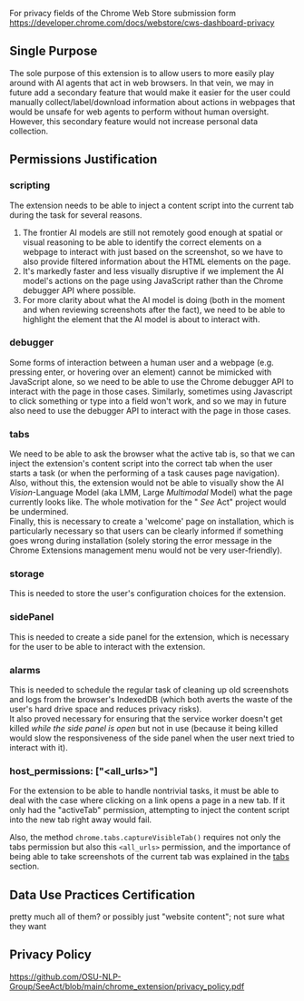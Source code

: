 For privacy fields of the Chrome Web Store submission form
https://developer.chrome.com/docs/webstore/cws-dashboard-privacy

## Single Purpose
The sole purpose of this extension is to allow users to more easily play around with AI agents that act in web browsers. In that vein, we may in future add a secondary feature that would make it easier for the user could manually collect/label/download information about actions in webpages that would be unsafe for web agents to perform without human oversight. However, this secondary feature would not increase personal data collection.  

## Permissions Justification

### scripting

The extension needs to be able to inject a content script into the current tab during the task for several reasons.

1. The frontier AI models are still not remotely good enough at spatial or visual reasoning to be able to identify the correct elements on a webpage to interact with just based on the screenshot, so we have to also provide filtered information about the HTML elements on the page.  
2. It's markedly faster and less visually disruptive if we implement the AI model's actions on the page using JavaScript rather than the Chrome debugger API where possible.
3. For more clarity about what the AI model is doing (both in the moment and when reviewing screenshots after the fact), we need to be able to highlight the element that the AI model is about to interact with.

### debugger

Some forms of interaction between a human user and a webpage (e.g. pressing enter, or hovering over an element) cannot be mimicked with JavaScript alone, so we need to be able to use the Chrome debugger API to interact with the page in those cases.
Similarly, sometimes using Javascript to click something or type into a field won't work, and so we may in future also need to use the debugger API to interact with the page in those cases. 

### tabs

We need to be able to ask the browser what the active tab is, so that we can inject the extension's content script into the correct tab when the user starts a task (or when the performing of a task causes page navigation).  
Also, without this, the extension would not be able to visually show the AI _Vision_-Language Model (aka LMM, Large _Multimodal_ Model) what the page currently looks like. The whole motivation for the " _See_ Act" project would be undermined.  
Finally, this is necessary to create a 'welcome' page on installation, which is particularly necessary so that users can be clearly informed if something goes wrong during installation (solely storing the error message in the Chrome Extensions management menu would not be very user-friendly).

### storage

This is needed to store the user's configuration choices for the extension.

### sidePanel

This is needed to create a side panel for the extension, which is necessary for the user to be able to interact with the extension.

### alarms

This is needed to schedule the regular task of cleaning up old screenshots and logs from the browser's IndexedDB (which both averts the waste of the user's hard drive space and reduces privacy risks).  
It also proved necessary for ensuring that the service worker doesn't get killed _while the side panel is open_ but not in use (because it being killed would slow the responsiveness of the side panel when the user next tried to interact with it). 

### host_permissions: ["<all_urls>"]
For the extension to be able to handle nontrivial tasks, it must be able to deal with the case where clicking on a link
opens a page in a new tab. If it only had the "activeTab" permission, attempting to inject the content script into the new tab right away would fail.

Also, the method `chrome.tabs.captureVisibleTab()` requires not only the tabs permission but also this `<all_urls>` permission, and the importance of being able to take screenshots of the current tab was explained in the [tabs](#tabs) section.

## Data Use Practices Certification

pretty much all of them? or possibly just "website content"; not sure what they want


## Privacy Policy
https://github.com/OSU-NLP-Group/SeeAct/blob/main/chrome_extension/privacy_policy.pdf
